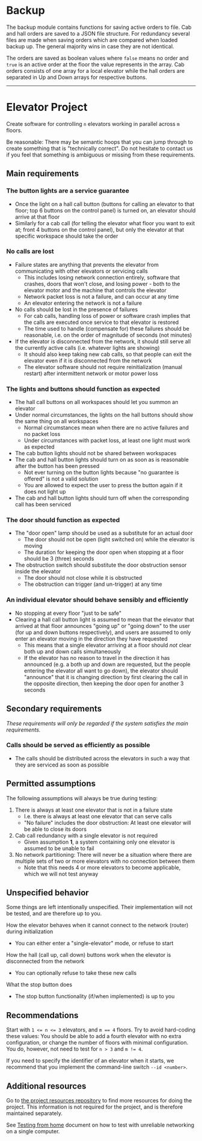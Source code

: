 Backup
=======

The backup module contains functions for saving active orders to file. Cab and hall orders are saved to a JSON file structure. For redundancy several files are made when saving orders which are compared when loaded backup up. The general majority wins in case they are not identical.

The orders are saved as boolean values where ``false`` means no order and ``true`` is an active order at the floor the value represents in the array. Cab orders consists of one array for a local elevator while the hall orders are separated in Up and Down arrays for respective buttons.




---------------------------------------------------------------------

Elevator Project
================

Create software for controlling `n` elevators working in parallel across `m` floors.

Be reasonable: There may be semantic hoops that you can jump through to create something that is "technically correct". Do not hesitate to contact us if you feel that something is ambiguous or missing from these requirements.

Main requirements
-----------------

### The button lights are a service guarantee
 - Once the light on a hall call button (buttons for calling an elevator to that floor; top 6 buttons on the control panel) is turned on, an elevator should arrive at that floor
 - Similarly for a cab call (for telling the elevator what floor you want to exit at; front 4 buttons on the control panel), but only the elevator at that specific workspace should take the order

### No calls are lost
 - Failure states are anything that prevents the elevator from communicating with other elevators or servicing calls
   - This includes losing network connection entirely, software that crashes, doors that won't close, and losing power - both to the elevator motor and the machine that controls the elevator
   - Network packet loss is not a failure, and can occur at any time
   - An elevator entering the network is not a failure
 - No calls should be lost in the presence of failures
   - For cab calls, handling loss of power or software crash implies that the calls are executed once service to that elevator is restored
   - The time used to handle (compensate for) these failures should be reasonable, i.e. on the order of magnitude of seconds (not minutes)
 - If the elevator is disconnected from the network, it should still serve all the currently active calls (i.e. whatever lights are showing)
   - It should also keep taking new cab calls, so that people can exit the elevator even if it is disconnected from the network
   - The elevator software should not require reinitialization (manual restart) after intermittent network or motor power loss

### The lights and buttons should function as expected
 - The hall call buttons on all workspaces should let you summon an elevator
 - Under normal circumstances, the lights on the hall buttons should show the same thing on all workspaces
   - Normal circumstances mean when there are no active failures and no packet loss
   - Under circumstances with packet loss, at least one light must work as expected
 - The cab button lights should not be shared between workspaces
 - The cab and hall button lights should turn on as soon as is reasonable after the button has been pressed
   - Not ever turning on the button lights because "no guarantee is offered" is not a valid solution
   - You are allowed to expect the user to press the button again if it does not light up
 - The cab and hall button lights should turn off when the corresponding call has been serviced

### The door should function as expected
 - The "door open" lamp should be used as a substitute for an actual door
   - The door should not be open (light switched on) while the elevator is moving
   - The duration for keeping the door open when stopping at a floor should be 3 (three) seconds
 - The obstruction switch should substitute the door obstruction sensor inside the elevator
   - The door should not close while it is obstructed
   - The obstruction can trigger (and un-trigger) at any time

### An individual elevator should behave sensibly and efficiently
 - No stopping at every floor "just to be safe"
 - Clearing a hall call button light is assumed to mean that the elevator that arrived at that floor announces "going up" or "going down" to the user (for up and down buttons respectively), and users are assumed to only enter an elevator moving in the direction they have requested
   - This means that a single elevator arriving at a floor should *not* clear both up and down calls simultaneously
   - If the elevator has no reason to travel in the direction it has announced (e.g. a both up and down are requested, but the people entering the elevator all want to go down), the elevator should "announce" that it is changing direction by first clearing the call in the opposite direction, then keeping the door open for another 3 seconds

Secondary requirements
----------------------

*These requirements will only be regarded if the system satisfies the main requirements.*

### Calls should be served as efficiently as possible
 - The calls should be distributed across the elevators in such a way that they are serviced as soon as possible


Permitted assumptions
---------------------

The following assumptions will always be true during testing:
 1. There is always at least one elevator that is not in a failure state
    - I.e. there is always at least one elevator that can serve calls
    - "No failure" includes the door obstruction: At least one elevator will be able to close its doors
 2. Cab call redundancy with a single elevator is not required
    - Given assumption **1**, a system containing only one elevator is assumed to be unable to fail
 3. No network partitioning: There will never be a situation where there are multiple sets of two or more elevators with no connection between them
    - Note that this needs 4 or more elevators to become applicable, which we will not test anyway


Unspecified behavior
--------------------
Some things are left intentionally unspecified. Their implementation will not be tested, and are therefore up to you.

How the elevator behaves when it cannot connect to the network (router) during initialization
 - You can either enter a "single-elevator" mode, or refuse to start

How the hall (call up, call down) buttons work when the elevator is disconnected from the network
 - You can optionally refuse to take these new calls

What the stop button does
 - The stop button functionality (if/when implemented) is up to you

Recommendations
---------------

Start with `1 <= n <= 3` elevators, and `m == 4` floors. Try to avoid hard-coding these values: You should be able to add a fourth elevator with no extra configuration, or change the number of floors with minimal configuration. You do, however, not need to test for `n > 3` and `m != 4`.

If you need to specify the identifier of an elevator when it starts, we recommend that you implement the command-line switch `--id <number>`.

Additional resources
--------------------

Go to [the project resources repository](https://github.com/TTK4145/Project-resources) to find more resources for doing the project. This information is not required for the project, and is therefore maintained separately.

See [Testing from home](/testing_from_home.md) document on how to test with unreliable networking on a single computer.